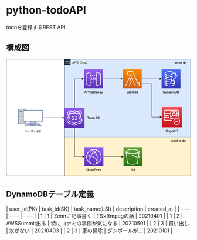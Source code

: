 # python-todoAPI
todoを登録するREST API

## 構成図
![](https://raw.githubusercontent.com/mini-hiori/python-todoAPI/main/docs/architecture.png)

## DynamoDBテーブル定義

| user_id(PK) | task_id(SK) | task_name(LSI) | description | created_at | 
| ---- | ---- | ---- |
| 1 | 1 | Zennに記事書く | TS×ffmpegの話 | 20210401 | 
| 1 | 2 | AWSSummit出る | 特にコナミの事例が気になる | 20210501 |
| 2 | 3 | 買い出し | 水がない | 20210403 | 
| 2 | 3 | 家の掃除 | ダンボールが… | 20210101 | 